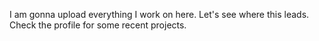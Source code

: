 I am gonna upload everything I work on here. Let's see where this leads.
Check the profile for some recent projects.
